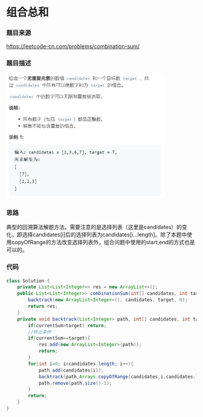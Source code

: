 # 组合总和

### 题目来源

https://leetcode-cn.com/problems/combination-sum/



### 题目描述

<img src=".\images\组合总和.png" alt="组合总和" style="zoom:60%;" />



### 思路

典型的回溯算法解题方法。需要注意的是选择列表（这里是candidates）的变化，即选择candidates[i]后的选择列表为candidates[i...length]。除了本题中使用copyOfRange的方法改变选择列表外，组合问题中使用的start,end的方式也是可以的。



### 代码

```java
class Solution {
    private List<List<Integer>> res = new ArrayList<>();
    public List<List<Integer>> combinationSum(int[] candidates, int target) {
        backtrack(new ArrayList<Integer>(), candidates, target, 0);
        return res;
    }
    private void backtrack(List<Integer> path, int[] candidates, int target, int currentSum){
        if(currentSum>target) return;
        //终止条件
        if(currentSum==target){
            res.add(new ArrayList<Integer>(path));
            return;
        }
        for(int i=0; i<candidates.length; i++){
            path.add(candidates[i]);
            backtrack(path,Arrays.copyOfRange(candidates,i,candidates.length),target,currentSum+candidates[i]);
            path.remove(path.size()-1);
        }
        return;
    }
}
```

